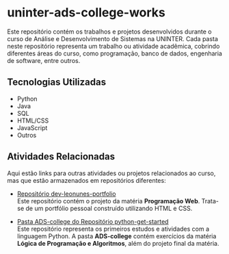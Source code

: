 # uninter-ads-college-works

Este repositório contém os trabalhos e projetos desenvolvidos durante o curso de Análise e Desenvolvimento de Sistemas na UNINTER. Cada pasta neste repositório representa um trabalho ou atividade acadêmica, cobrindo diferentes áreas do curso, como programação, banco de dados, engenharia de software, entre outros.

## Tecnologias Utilizadas

- Python
- Java
- SQL
- HTML/CSS
- JavaScript
- Outros

## Atividades Relacionadas

Aqui estão links para outras atividades ou projetos relacionados ao curso, mas que estão armazenados em repositórios diferentes:

- [Repositório dev-leonunes-portfolio](https://github.com/dev-leonunes/dev-leonunes-portfolio)  
  Este repositório contém o projeto da matéria **Programação Web**. Trata-se de um portfólio pessoal construído utilizando HTML e CSS.

- [Pasta ADS-college do Repositório python-get-started](https://github.com/dev-leonunes/python-get-started/tree/main/ADS-college)  
  Este repositório representa os primeiros estudos e atividades com a linguagem Python. A pasta **ADS-college** contém exercícios da matéria **Lógica de Programação e Algoritmos**, além do projeto final da matéria.
